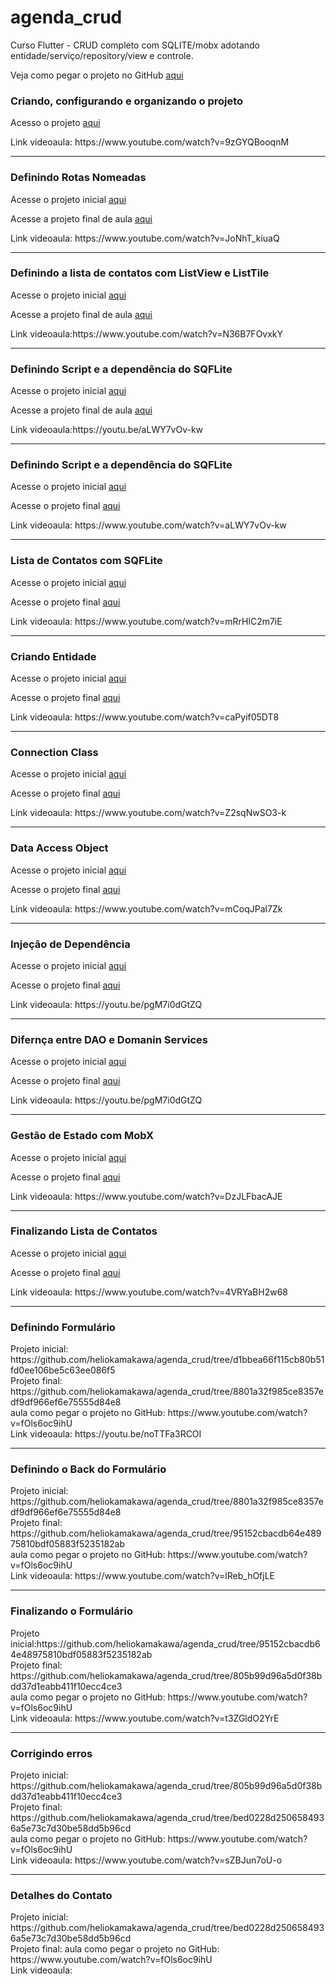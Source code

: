 # agenda_crud
Curso Flutter - CRUD completo com SQLITE/mobx adotando entidade/serviço/repository/view e controle. 


<p>Veja como pegar o projeto no GitHub <a href='https://www.youtube.com/watch?v=fOls6oc9ihU'>aqui</a> </p> 

<h3>Criando, configurando e organizando o projeto</h3> 
<p>Acesso o projeto <a href='https://github.com/heliokamakawa/agenda_crud/tree/1af4a592dedb2c5383e167941fbe9ce0421aa396'>aqui</a> </p> 
<p>Link videoaula: https://www.youtube.com/watch?v=9zGYQBooqnM</p>
<hr/>

<h3>Definindo Rotas Nomeadas</h3> 
<p>Acesse o projeto inicial <a href='https://github.com/heliokamakawa/agenda_crud/tree/1af4a592dedb2c5383e167941fbe9ce0421aa396'>aqui</a> </p> 
<p>Acesse a projeto final de aula <a href='https://github.com/heliokamakawa/agenda_crud/tree/b8b7cf0837f0b3d8b131714aa8c8c21c6cff7d80'>aqui</a> </p> 
<p>Link videoaula: https://www.youtube.com/watch?v=JoNhT_kiuaQ</p>
<hr/>

<h3>Definindo a lista de contatos com ListView e ListTile</h3> 
<p>Acesse o projeto inicial <a href='https://github.com/heliokamakawa/agenda_crud/tree/b8b7cf0837f0b3d8b131714aa8c8c21c6cff7d80'>aqui</a> </p> 
<p>Acesse a projeto final de aula <a href='https://github.com/heliokamakawa/agenda_crud/tree/11fd0a1d1dcbb81da8cbe22a8dc11375478705b6'>aqui</a> </p> 
<p>Link videoaula:https://www.youtube.com/watch?v=N36B7FOvxkY </p>
<hr/>

<h3>Definindo Script e a dependência do SQFLite</h3> 
<p>Acesse o projeto inicial <a href='https://github.com/heliokamakawa/agenda_crud/tree/11fd0a1d1dcbb81da8cbe22a8dc11375478705b6'>aqui</a> </p> 
<p>Acesse a projeto final de aula <a href='https://github.com/heliokamakawa/agenda_crud/tree/6cbf5f98fda01aeb91fde83c6b92f343d0f009c8'>aqui</a> </p> 
<p>Link videoaula:https://youtu.be/aLWY7vOv-kw </p>
<hr/>

<h3>Definindo Script e a dependência do SQFLite</h3> 
<p>Acesse o projeto inicial <a href='https://github.com/heliokamakawa/agenda_crud/tree/6cbf5f98fda01aeb91fde83c6b92f343d0f009c8'>aqui</a> </p> 
<p>Acesse o projeto final <a href='https://github.com/heliokamakawa/agenda_crud/tree/6cbf5f98fda01aeb91fde83c6b92f343d0f009c8'>aqui</a> </p> 
<p>Link videoaula: https://www.youtube.com/watch?v=aLWY7vOv-kw</p>
<hr/>

<h3>Lista de Contatos com SQFLite</h3> 
<p>Acesse o projeto inicial <a href='https://github.com/heliokamakawa/agenda_crud/tree/6cbf5f98fda01aeb91fde83c6b92f343d0f009c8'>aqui</a> </p> 
<p>Acesse o projeto final <a href='https://github.com/heliokamakawa/agenda_crud/tree/2a137a0a1aed9bf8dad5793a5d30c291a4f0411f'>aqui</a> </p> 
<p>Link videoaula: https://www.youtube.com/watch?v=mRrHlC2m7iE </p>

<hr/>
<h3>Criando Entidade</h3> 
<p>Acesse o projeto inicial <a href='https://github.com/heliokamakawa/agenda_crud/tree/2a137a0a1aed9bf8dad5793a5d30c291a4f0411f'>aqui</a> </p> 
<p>Acesse o projeto final <a href='https://github.com/heliokamakawa/agenda_crud/tree/2a1e995db6251434629de78004d73716384add71'>aqui</a> </p> 
<p>Link videoaula:  https://www.youtube.com/watch?v=caPyif05DT8</p>

<hr/>
<h3>Connection Class</h3> 
<p>Acesse o projeto inicial <a href='https://github.com/heliokamakawa/agenda_crud/tree/2a1e995db6251434629de78004d73716384add71'>aqui</a> </p> 
<p>Acesse o projeto final <a href='https://github.com/heliokamakawa/agenda_crud/tree/4098af7155a9e6bc5a1c105d18c80ec424f588a4'>aqui</a> </p> 
<p>Link videoaula: https://www.youtube.com/watch?v=Z2sqNwSO3-k</p>

<hr/>
<h3>Data Access Object</h3> 
<p>Acesse o projeto inicial <a href='https://github.com/heliokamakawa/agenda_crud/tree/4098af7155a9e6bc5a1c105d18c80ec424f588a4'>aqui</a> </p> 
<p>Acesse o projeto final <a href='https://github.com/heliokamakawa/agenda_crud/tree/91d0f55ab2ed5c8b4d40a72251d63975c27197b9'>aqui</a> </p> 
<p>Link videoaula: https://www.youtube.com/watch?v=mCoqJPal7Zk</p>

<hr/>
<h3>Injeção de Dependência</h3> 
<p>Acesse o projeto inicial <a href='https://github.com/heliokamakawa/agenda_crud/tree/91d0f55ab2ed5c8b4d40a72251d63975c27197b9'>aqui</a> </p> 
<p>Acesse o projeto final <a href='https://github.com/heliokamakawa/agenda_crud/tree/1f2711bed8b56d13e49ccf21797e19745e7e6c22'>aqui</a> </p> 
<p>Link videoaula: https://youtu.be/pgM7i0dGtZQ</p>

<hr/>
<h3>Difernça entre DAO e Domanin Services</h3> 
<p>Acesse o projeto inicial <a href='https://github.com/heliokamakawa/agenda_crud/tree/1f2711bed8b56d13e49ccf21797e19745e7e6c22'>aqui</a> </p> 
<p>Acesse o projeto final <a href='https://github.com/heliokamakawa/agenda_crud/tree/abc5203f51807920e9c57f0a4a9a284dd3fc6e79'>aqui</a> </p> 
<p>Link videoaula: https://youtu.be/pgM7i0dGtZQ</p>

<hr/>
<h3>Gestão de Estado com MobX</h3> 
<p>Acesse o projeto inicial <a href='https://github.com/heliokamakawa/agenda_crud/tree/abc5203f51807920e9c57f0a4a9a284dd3fc6e79'>aqui</a> </p> 
<p>Acesse o projeto final <a href='https://github.com/heliokamakawa/agenda_crud/tree/41ffb9d6f5c7f49769ad29704f17f70ec777d42c'>aqui</a> </p> 
<p>Link videoaula: https://www.youtube.com/watch?v=DzJLFbacAJE</p>

<hr/>
<h3>Finalizando Lista de Contatos</h3> 
<p>Acesse o projeto inicial <a href='https://github.com/heliokamakawa/agenda_crud/tree/41ffb9d6f5c7f49769ad29704f17f70ec777d42c'>aqui</a> </p> 
<p>Acesse o projeto final <a href='https://github.com/heliokamakawa/agenda_crud/tree/d1bbea66f115cb80b51fd0ee106be5c63ee086f5'>aqui</a> </p> 
<p>Link videoaula: https://www.youtube.com/watch?v=4VRYaBH2w68</p>

<hr/>
<h3>Definindo Formulário</h3> 
Projeto inicial: https://github.com/heliokamakawa/agenda_crud/tree/d1bbea66f115cb80b51fd0ee106be5c63ee086f5  <br>
Projeto final: https://github.com/heliokamakawa/agenda_crud/tree/8801a32f985ce8357edf9df966ef6e75555d84e8  <br>
aula como pegar o projeto no GitHub: https://www.youtube.com/watch?v=fOls6oc9ihU <br>
Link videoaula: https://youtu.be/noTTFa3RCOI 

<hr/>
<h3>Definindo o Back do Formulário</h3> 
Projeto inicial: https://github.com/heliokamakawa/agenda_crud/tree/8801a32f985ce8357edf9df966ef6e75555d84e8  <br>
Projeto final: https://github.com/heliokamakawa/agenda_crud/tree/95152cbacdb64e48975810bdf05883f5235182ab <br>
aula como pegar o projeto no GitHub: https://www.youtube.com/watch?v=fOls6oc9ihU  <br>
Link videoaula: https://www.youtube.com/watch?v=lReb_hOfjLE 


<hr/>
<h3>Finalizando o Formulário</h3> 
Projeto inicial:https://github.com/heliokamakawa/agenda_crud/tree/95152cbacdb64e48975810bdf05883f5235182ab <br>
Projeto final:  https://github.com/heliokamakawa/agenda_crud/tree/805b99d96a5d0f38bdd37d1eabb411f10ecc4ce3<br>
aula como pegar o projeto no GitHub: https://www.youtube.com/watch?v=fOls6oc9ihU  <br>
Link videoaula:  https://www.youtube.com/watch?v=t3ZGldO2YrE

<hr/>
<h3>Corrigindo erros</h3> 
Projeto inicial:
https://github.com/heliokamakawa/agenda_crud/tree/805b99d96a5d0f38bdd37d1eabb411f10ecc4ce3 <br>
Projeto final:  
https://github.com/heliokamakawa/agenda_crud/tree/bed0228d2506584936a5e73c7d30be58dd5b96cd<br>
aula como pegar o projeto no GitHub: https://www.youtube.com/watch?v=fOls6oc9ihU  <br>
Link videoaula:  https://www.youtube.com/watch?v=sZBJun7oU-o

<hr/>
<h3>Detalhes do Contato</h3> 
Projeto inicial:
https://github.com/heliokamakawa/agenda_crud/tree/bed0228d2506584936a5e73c7d30be58dd5b96cd<br>
Projeto final:  
aula como pegar o projeto no GitHub: https://www.youtube.com/watch?v=fOls6oc9ihU  <br>
Link videoaula:  








